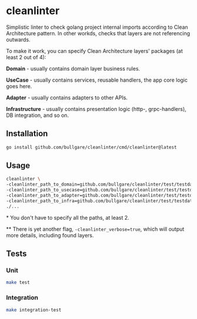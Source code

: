 # cleanlinter

Simplistic linter to check golang project internal imports according to Clean Architecture pattern.
In other workds, checks that layers are not referencing outwards.

To make it work, you can specify Clean Architecture layers' packages (at least 2 out of 4):

**Domain** - usually contains domain layer business rules.

**UseCase** - usually contains services, reusable handlers, the app core logic goes here.

**Adapter** - usually contains adapters to other APIs.

**Infrastructure** - usually contains presentation logic (http-, grpc-handlers), DB integration, and so on.

## Installation

```sh
go install github.com/bullgare/cleanlinter/cmd/cleanlinter@latest
```

## Usage

```sh
cleanlinter \
-cleanlinter_path_to_domain=github.com/bullgare/cleanlinter/test/testdata/src/project_correct/internal/domain \
-cleanlinter_path_to_usecase=github.com/bullgare/cleanlinter/test/testdata/src/project_correct/internal/usecase \
-cleanlinter_path_to_adapter=github.com/bullgare/cleanlinter/test/testdata/src/project_correct/internal/adapter \
-cleanlinter_path_to_infra=github.com/bullgare/cleanlinter/test/testdata/src/project_correct/internal/infra \
./...
```

\* You don't have to specify all the paths, at least 2.

\** There is yet another flag, `-cleanlinter_verbose=true`, which will output more details, including found layers.

## Tests

### Unit

```sh
make test
```
### Integration

```sh
make integration-test
```